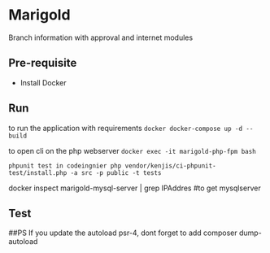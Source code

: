 # Marigold
Branch information with approval and internet modules


## Pre-requisite 
- Install Docker 


## Run 
to run the application with requirements
``docker
docker-compose up -d --build
``

to open cli on the php  webserver
``
docker exec -it marigold-php-fpm bash
``

`` phpunit test in codeingnier
php vendor/kenjis/ci-phpunit-test/install.php -a src -p public -t tests
``

docker inspect marigold-mysql-server | grep IPAddres #to get mysqlserver
## Test

##PS 
If you update the autoload psr-4, dont forget to add composer dump-autoload